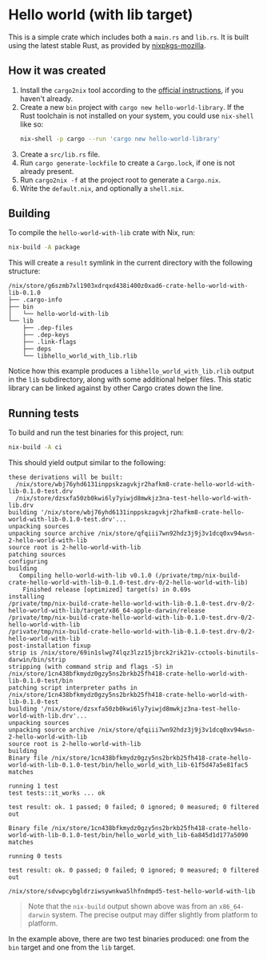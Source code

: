 # Hello world (with lib target)

This is a simple crate which includes both a `main.rs` and `lib.rs`. It is built
using the latest stable Rust, as provided by
[nixpkgs-mozilla](https://github.com/mozilla/nixpkgs-mozilla).

## How it was created

1. Install the `cargo2nix` tool according to the [official instructions], if you
   haven't already.
2. Create a new `bin` project with `cargo new hello-world-library`. If the Rust
   toolchain is not installed on your system, you could use `nix-shell` like so:
   ```bash
   nix-shell -p cargo --run 'cargo new hello-world-library'
   ```
3. Create a `src/lib.rs` file.
4. Run `cargo generate-lockfile` to create a `Cargo.lock`, if one is not
   already present.
5. Run `cargo2nix -f` at the project root to generate a `Cargo.nix`.
6. Write the `default.nix`, and optionally a `shell.nix`.

[official instructions]: ../../README.md#install

## Building

To compile the `hello-world-with-lib` crate with Nix, run:

```bash
nix-build -A package
```

This will create a `result` symlink in the current directory with the following
structure:

```text
/nix/store/g6szmb7xl1903xdrqxd438i400z0xad6-crate-hello-world-with-lib-0.1.0
├── .cargo-info
├── bin
│   └── hello-world-with-lib
└── lib
    ├── .dep-files
    ├── .dep-keys
    ├── .link-flags
    ├── deps
    └── libhello_world_with_lib.rlib
```

Notice how this example produces a `libhello_world_with_lib.rlib` output in the
`lib` subdirectory, along with some additional helper files. This static library
can be linked against by other Cargo crates down the line.

## Running tests

To build and run the test binaries for this project, run:

```bash
nix-build -A ci
```

This should yield output similar to the following:

```text
these derivations will be built:
  /nix/store/wbj76yhd6131inppskzagvkjr2hafkm8-crate-hello-world-with-lib-0.1.0-test.drv
  /nix/store/dzsxfa50zb0kwi6ly7yiwjd8mwkjz3na-test-hello-world-with-lib.drv
building '/nix/store/wbj76yhd6131inppskzagvkjr2hafkm8-crate-hello-world-with-lib-0.1.0-test.drv'...
unpacking sources
unpacking source archive /nix/store/qfqiii7wn92hdz3j9j3v1dcq0xv94wsn-2-hello-world-with-lib
source root is 2-hello-world-with-lib
patching sources
configuring
building
   Compiling hello-world-with-lib v0.1.0 (/private/tmp/nix-build-crate-hello-world-with-lib-0.1.0-test.drv-0/2-hello-world-with-lib)
    Finished release [optimized] target(s) in 0.69s
installing
/private/tmp/nix-build-crate-hello-world-with-lib-0.1.0-test.drv-0/2-hello-world-with-lib/target/x86_64-apple-darwin/release /private/tmp/nix-build-crate-hello-world-with-lib-0.1.0-test.drv-0/2-hello-world-with-lib
/private/tmp/nix-build-crate-hello-world-with-lib-0.1.0-test.drv-0/2-hello-world-with-lib
post-installation fixup
strip is /nix/store/69in1slwg74lqz3lzz15jbrck2rik21v-cctools-binutils-darwin/bin/strip
stripping (with command strip and flags -S) in /nix/store/1cn438bfkmydz0gzy5ns2brkb25fh418-crate-hello-world-with-lib-0.1.0-test/bin
patching script interpreter paths in /nix/store/1cn438bfkmydz0gzy5ns2brkb25fh418-crate-hello-world-with-lib-0.1.0-test
building '/nix/store/dzsxfa50zb0kwi6ly7yiwjd8mwkjz3na-test-hello-world-with-lib.drv'...
unpacking sources
unpacking source archive /nix/store/qfqiii7wn92hdz3j9j3v1dcq0xv94wsn-2-hello-world-with-lib
source root is 2-hello-world-with-lib
building
Binary file /nix/store/1cn438bfkmydz0gzy5ns2brkb25fh418-crate-hello-world-with-lib-0.1.0-test/bin/hello_world_with_lib-61f5d47a5e81fac5 matches

running 1 test
test tests::it_works ... ok

test result: ok. 1 passed; 0 failed; 0 ignored; 0 measured; 0 filtered out

Binary file /nix/store/1cn438bfkmydz0gzy5ns2brkb25fh418-crate-hello-world-with-lib-0.1.0-test/bin/hello_world_with_lib-6a845d1d177a5090 matches

running 0 tests

test result: ok. 0 passed; 0 failed; 0 ignored; 0 measured; 0 filtered out

/nix/store/sdvwpcybgldrziwsywnkwa5lhfndmpd5-test-hello-world-with-lib
```

> Note that the `nix-build` output shown above was from an `x86_64-darwin`
> system. The precise output may differ slightly from platform to platform.

In the example above, there are two test binaries produced: one from the `bin`
target and one from the `lib` target.
